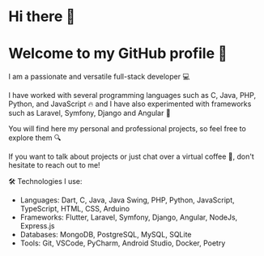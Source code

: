 # Hi there 👋

# Welcome to my GitHub profile 🎉

I am a passionate and versatile full-stack developer 💻

I have worked with several programming languages such as C, Java, PHP, Python, and JavaScript 🔥 and I have also experimented with frameworks such as Laravel, Symfony, Django and Angular 🚀

You will find here my personal and professional projects, so feel free to explore them 🔍

If you want to talk about projects or just chat over a virtual coffee 🍵, don't hesitate to reach out to me!

<!--🚧 Under development: 
- Project X 
- Project Y
-->

🛠 Technologies I use:
- Languages: Dart, C, Java, Java Swing, PHP, Python, JavaScript, TypeScript, HTML, CSS, Arduino 
- Frameworks: Flutter, Laravel, Symfony, Django, Angular, NodeJs,  Express.js
- Databases: MongoDB, PostgreSQL, MySQL, SQLite
- Tools: Git, VSCode, PyCharm, Android Studio, Docker, Poetry

<!--
**Franki1607/Franki1607** is a ✨ _special_ ✨ repository because its `README.md` (this file) appears on your GitHub profile.

Here are some ideas to get you started:

- 🔭 I’m currently working on ...
- 🌱 I’m currently learning ...
- 👯 I’m looking to collaborate on ...
- 🤔 I’m looking for help with ...
- 💬 Ask me about ...
- 📫 How to reach me: ...
- 😄 Pronouns: ...
- ⚡ Fun fact: ...
-->
